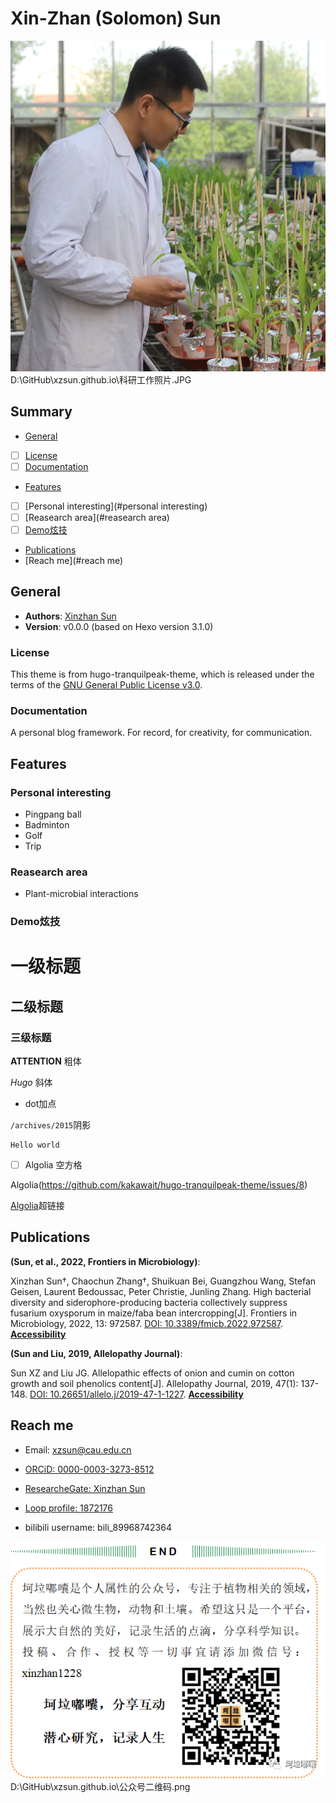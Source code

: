 # Xin-Zhan (Solomon) Sun

![The photo of working for scientific reasearch](https://github.com/xzsun/xzsun.github.io/blob/main/%E7%A7%91%E7%A0%94%E5%B7%A5%E4%BD%9C%E7%85%A7%E7%89%87.JPG?raw=true)D:\\GitHub\\xzsun.github.io\\科研工作照片.JPG

## Summary

- [General](#general)
- [ ] [License](#license)
- [ ] [Documentation](#documentation)
- [Features](#features)
- [ ] [Personal interesting](#personal interesting)
- [ ] [Reasearch area](#reasearch area)
- [ ] [Demo炫技](#demo炫技)
- [Publications](#publications)
- [Reach me](#reach me)

## General

- **Authors**: [Xinzhan Sun](https://github.com/xzsun/xzsun.github.io)
- **Version**: v0.0.0 (based on Hexo version 3.1.0)

### License

This theme is from hugo-tranquilpeak-theme, which is released under the terms of the [GNU General Public License v3.0](https://github.com/kakawait/hugo-tranquilpeak-theme/blob/master/LICENSE).

### Documentation

A personal blog framework. For record, for creativity, for communication.

## Features

### Personal interesting

- Pingpang ball
- Badminton
- Golf
- Trip

### Reasearch area

- Plant-microbial interactions

### Demo炫技

# 一级标题

## 二级标题

### 三级标题

**ATTENTION** 粗体

*Hugo* 斜体

- dot加点

`/archives/2015`阴影

```R语言代码
Hello world
```
- [ ] Algolia 空方格

Algolia(https://github.com/kakawait/hugo-tranquilpeak-theme/issues/8)

[Algolia](https://github.com/kakawait/hugo-tranquilpeak-theme/issues/8)超链接

## Publications

**(Sun, et al., 2022, Frontiers in Microbiology)**:

Xinzhan Sun†, Chaochun Zhang†, Shuikuan Bei, Guangzhou Wang, Stefan Geisen, Laurent Bedoussac, Peter Christie, Junling Zhang. High bacterial diversity and siderophore-producing bacteria collectively suppress fusarium oxysporum in maize/faba bean intercropping[J]. Frontiers in Microbiology, 2022, 13: 972587. [DOI: 10.3389/fmicb.2022.972587](https://www.allelopathyjournal.com/10.26651/2019-47-1-1227). [**Accessibility**](https://www.researchgate.net/publication/362503901_High_bacterial_diversity_and_siderophore-producing_bacteria_collectively_suppress_Fusarium_oxysporum_in_maizefaba_bean_intercropping)

**(Sun and Liu, 2019, Allelopathy Journal)**:

Sun XZ and Liu JG. Allelopathic effects of onion and cumin on cotton growth and soil phenolics content[J]. Allelopathy Journal, 2019, 47(1): 137-148. [DOI: 10.26651/allelo.j/2019-47-1-1227](https://www.frontiersin.org/articles/10.3389/fmicb.2022.972587/full). [**Accessibility**](https://www.researchgate.net/publication/332793834_Allelopathic_effects_of_onion_and_cumin_on_cotton_growth_and_soil_phenolics_content)

## Reach me

- Email: xzsun@cau.edu.cn

- [ORCiD: 0000-0003-3273-8512](https://orcid.org/my-orcid?orcid=0000-0003-3273-8512)

- [ResearcheGate: Xinzhan Sun](https://www.researchgate.net/profile/Xinzhan-Sun)

- [Loop profile: 1872176](https://loop.frontiersin.org/people/1872176/overview)

- bilibili username: bili_89968742364

![Personal wechat public account: keladunang](https://github.com/xzsun/xzsun.github.io/blob/main/%E5%85%AC%E4%BC%97%E5%8F%B7%E4%BA%8C%E7%BB%B4%E7%A0%81.png?raw=true)D:\\GitHub\\xzsun.github.io\\公众号二维码.png

